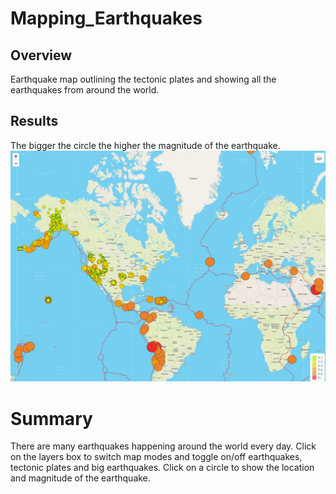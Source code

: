 # Mapping_Earthquakes
## Overview
Earthquake map outlining the tectonic plates and showing all the earthquakes from around the world.  



## Results
The bigger the circle the higher the magnitude of the earthquake.
![map](https://github.com/joeapodaca/Mapping_Earthquakes/blob/main/Earthquake_Challenge/earthquake_map.JPG)

# Summary

There are many earthquakes happening around the world every day.  Click on the layers box to switch map modes and toggle on/off earthquakes, tectonic plates and big earthquakes.  Click on a circle to show the location and magnitude of the earthquake.
